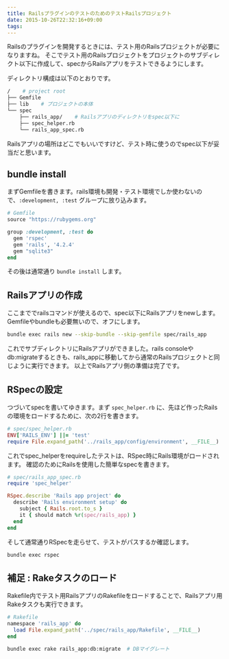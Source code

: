 ```yaml
---
title: RailsプラグインのテストのためのテストRailsプロジェクト
date: 2015-10-26T22:32:16+09:00
tags: 
---
```


Railsのプラグインを開発するときには、テスト用のRailsプロジェクトが必要になりますね。
そこでテスト用のRailsプロジェクトをプロジェクトのサブディレクト以下に作成して、specからRailsアプリをテストできるようにします。

ディレクトリ構成は以下のとおりです。

```sh
/    # project root
├── Gemfile
├── lib    # プロジェクトの本体
└── spec
    ├── rails_app/    # Railsアプリのディレクトリをspec以下に
    ├── spec_helper.rb
    └── rails_app_spec.rb
```

Railsアプリの場所はどこでもいいですけど、テスト時に使うのでspec以下が妥当だと思います。

## bundle install

まずGemfileを書きます。rails環境も開発・テスト環境でしか使わないので、`:development, :test` グループに放り込みます。

```ruby
# Gemfile
source "https://rubygems.org"

group :development, :test do
  gem 'rspec'
  gem 'rails', '4.2.4'
  gem "sqlite3"
end
```

その後は通常通り `bundle install` します。

## Railsアプリの作成 

ここまででrailsコマンドが使えるので、spec以下にRailsアプリをnewします。
Gemfileやbundleも必要無いので、オフにします。

```sh
bundle exec rails new --skip-bundle --skip-gemfile spec/rails_app
```

これでサブディレクトリにRailsアプリができました。rails consoleやdb:migrateするときも、rails\_appに移動してから通常のRailsプロジェクトと同じように実行できます。
以上でRailsアプリ側の準備は完了です。

## RSpecの設定

つづいてspecを書いてゆきます。まず `spec_helper.rb` に、先ほど作ったRailsの環境をロードするために、次の2行を書きます。

```ruby
# spec/spec_helper.rb
ENV['RAILS_ENV'] ||= 'test'
require File.expand_path('../rails_app/config/environment', __FILE__)
```

これでspec\_helperをrequireしたテストは、RSpec時にRails環境がロードされます。
確認のためにRailsを使用した簡単なspecを書きます。

```ruby
# spec/rails_app_spec.rb
require 'spec_helper'

RSpec.describe 'Rails app project' do
  describe 'Rails environment setup' do
    subject { Rails.root.to_s }
    it { should match %r(spec/rails_app) }
  end
end
```

そして通常通りRSpecを走らせて、テストがパスするか確認します。

```sh
bundle exec rspec
```

## 補足 : Rakeタスクのロード

Rakefile内でテスト用RailsアプリのRakefileをロードすることで、Railsアプリ用Rakeタスクも実行できます。

```ruby
# Rakefile 
namespace 'rails_app' do
  load File.expand_path('../spec/rails_app/Rakefile', __FILE__)
end
```

```sh
bundle exec rake rails_app:db:migrate  # DBマイグレート
```

